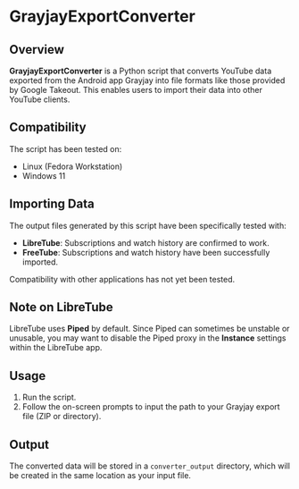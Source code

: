 # GrayjayExportConverter

## Overview
**GrayjayExportConverter** is a Python script that converts YouTube data exported from the Android app Grayjay into file formats like those provided by Google Takeout. This enables users to import their data into other YouTube clients.

## Compatibility
The script has been tested on:
- Linux (Fedora Workstation)
- Windows 11

## Importing Data
The output files generated by this script have been specifically tested with:
- **LibreTube**: Subscriptions and watch history are confirmed to work.
- **FreeTube**: Subscriptions and watch history have been successfully imported.

Compatibility with other applications has not yet been tested.

## Note on LibreTube
LibreTube uses **Piped** by default. Since Piped can sometimes be unstable or unusable, you may want to disable the Piped proxy in the **Instance** settings within the LibreTube app.

## Usage
1. Run the script.
2. Follow the on-screen prompts to input the path to your Grayjay export file (ZIP or directory).

## Output
The converted data will be stored in a `converter_output` directory, which will be created in the same location as your input file.
